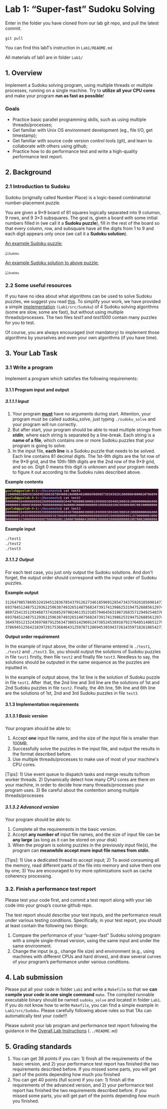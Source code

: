 # Lab 1: “Super-fast” Sudoku Solving

Enter in the folder you have cloned from our lab git repo, and pull the latest commit. 

`git pull`

You can find this lab1's instruction in `Lab1/README.md` 

All materials of lab1 are in folder `Lab1/`

## 1. Overview

Implement a Sudoku solving program, using multiple threads or multiple processes, running on a single machine. Try to **utilize all your CPU cores** and make your program **run as fast as possible**! 

### Goals

* Practice basic parallel programming skills, such as using multiple threads/processes;
* Get familiar with Unix OS environment development (eg., file I/O, get timestamp);
* Get familiar with source code version control tools (git), and learn to collaborate with others using github;
* Practice how to do performance test and write a high-quality performance test report.

## 2. Background

### 2.1 Introduction to Sudoku

Sudoku (originally called Number Place) is a logic-based combinatorial number-placement puzzle. 

You are given a 9×9 board of 81 squares logically separated into 9 columsn, 9 rows, and 9 3×3 subsquares. The goal is, given a board with some initial numbers filled in (we call it a **Sudoku puzzle**), fill in the rest of the board so that every column, row, and subsquare have all the digits from 1 to 9 and each digit appears only once (we call it a **Sudoku solution**).


 <u>An example Sudoku puzzle:</u>

<img src="src/Sudoku_puzzle.png" alt="Sudoku" title="Sudoku puzzle" style="zoom:67%;" />

 <u>An example Sudoku solution to above puzzle:</u>

<img src="src/Sudoku_answer.png" alt="Sudoku" title="Sudoku answer" style="zoom:67%;" />

### 2.2 Some useful resources

If you have no idea about what algorithms can be used to solve Sudoku puzzles, we suggest you read [this](https://rafal.io/posts/solving-sudoku-with-dancing-links.html). To simplify your work, we have provided a simple [implementation](src/Sudoku/) `(Lab1/src/Sudoku`) of 4 Sudoku solving algorithms (some are slow, some are fast), but without using multiple threads/processes. The two files *test1* and *test1000* contain many puzzles for you to test. 

Of course, you are always encouraged (not mandatory) to implement those algorithms by yourselves and even your own algorithms (if you have time).

## 3. Your Lab Task

### 3.1 Write a program 

Implement a program which satisfies the following requirements:

#### 3.1.1 Program input and output

##### **3.1.1.1 Input** 

1. Your program **<u>must</u>** have no arguments during start. Attention, your program must be called *sudoku_solve*,  just typing `./sudoku_solve` and your program will run correctly.
2. But after start, your program should be able to read multiple strings from ***stdin***, where each string is separated by a line-break. Each string is a **name of a file**, which contains one or more Sudoku puzzles that your program is going to solve. 
3. In the input file, **each line** is a Sudoku puzzle that needs to be solved. Each line contains 81 decimal digits. The 1st-9th digits are the 1st row of the 9×9 grid, and the 10th-18th digits are the 2nd row of the 9×9 grid, and so on. Digit 0 means this digit is unknown and your program needs to figure it out according to the Sudoku rules described above.

**Example contents**

<img src="src/Input_file.png" alt="Input file" title="Input file" style="zoom:67%;" />

**Example input**

```
./test1 
./test2
./test3
```

##### 3.1.1.2 Output

For each test case, you just only output the Sudoku solutions. And don't forget, the output order should correspond with the input order of Sudoku puzzles.

**Example output**

```
312647985786953241945128367854379126273461859691285473437592618569814732128736594 693784512487512936125963874932651487568247391741398625319475268856129743274836159 869725413512934687374168529798246135231857946456319872683571294925483761147692358
693784512487512936125963874932651487568247391741398625319475268856129743274836159
364978512152436978879125634738651429691247385245389167923764851486512793517893246
378694512564218397291753684643125978712869453859437261435971826186542739927386145
```

**Output order requirement**

In the example of input above, the order of filename entered is `./test1`, `./test2` and `./test3`. So, you should output the solutions of Sudoku puzzles in file `test1` firstly, then file `test2` and finally file `test3`. Needless to say, the solutions should be outputed in the same sequence as the puzzles are inputted in.

In the example of output above, the 1st line is the solution of Sudoku puzzle in file `test1`. After that, the 2nd line and 3rd line are the solutions of 1st and 2nd Sudoku puzzles in file `test2`. Finally, the 4th line, 5th line and 6th line are the solutions of 1st, 2nd and 3rd Sudoku puzzles in file `test3`. 

#### 3.1.3 Implementation requirements 

##### 3.1.3.1 Basic version

Your program should be able to: 

1. Accept **one** input file name, and the size of the input file is smaller than 100MB. 
2. Successfully solve the puzzles in the input file, and output the results in the format described before.
3. Use multiple threads/processes to make use of most of your machine's CPU cores.

\[Tips\]: 1) Use event queue to dispatch tasks and merge results to/from worker threads. 2) Dynamically detect how many CPU cores are there on your machine, in order to decide how many threads/processes your program uses. 3) Be careful about the contention among multiple threads/processes

##### 3.1.3.2 Advanced version

Your program should be able to: 

1. Complete all the requirements in the basic version.
2. Accept **any number of** input file names, and the size of input file can be **any large** (as long as it can be stored on your disk)
3. When the program is solving puzzles in the previously input file(s), the program can **meanwhile accept more input file names from *stdin***.

\[Tips\]: 1) Use a dedicated thread to accept input; 2) To avoid consuming all the memory, read different parts of the file into memory and solve them one by one; 3) You are encouraged to try more optimizations such as cache coherency processing.

### 3.2. Finish a performance test report

Please test your code first, and commit a test report along with your lab code into your group’s course github repo. 

The test report should describe your test inputs, and the performance result under various testing conditions. Specifically, in your test report, you should at least contain the following two things:

1. Compare the performance of your “super-fast” Sudoku solving program with a simple single-thread version, using the same input and under the same environment.
2. Change the input (e.g., change file size) and environment (e.g., using machines with different CPUs and hard drives), and draw several curves of your program’s performance under various conditions.

## 4. Lab submission

Please put all your code in folder `Lab1` and write a `Makefile` so that we **can compile your code in one single command** `make`. The compiled runnable executable binary should be named `sudoku_solve` and located in folder `Lab1`. If you do not know how to write `Makefile`, you can find a simple example in `Lab1/src/Sudoku`. Please carefully following above rules so that TAs can automatically test your code!!!

Please submit your lab program and performance test report following the guidance in the [Overall Lab Instructions](../README.md) (`../README.md`)

## 5. Grading standards

1. You can get 38 points if you can: 1) finish all the requirements of the basic version, and 2) your performance test report has finished the two requirements described before. If you missed some parts, you will get part of the points depending how much you finished
2. You can get 40 points (full score) if you can: 1) finish all the requirements of the advanced version, and 2) your performance test report has finished the two requirements described before. If you missed some parts, you will get part of the points depending how much you finished.

